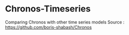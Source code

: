 # Chronos-Timeseries
Comparing Chronos with other time series models
Source : https://github.com/boris-shabash/Chronos
